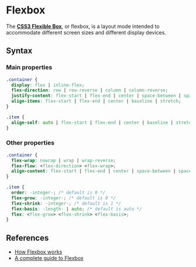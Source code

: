 # Flexbox

The [**CSS3 Flexible Box**](https://developer.mozilla.org/en-US/docs/Web/CSS/CSS_Flexible_Box_Layout), or flexbox, is a layout mode intended to accommodate different screen sizes and different display devices.

## Syntax

### Main properties

```css
.container {
  display: flex | inline-flex;
  flex-direction: row | row-reverse | column | column-reverse;
  justify-content: flex-start | flex-end | center | space-between | space-around;
  align-items: flex-start | flex-end | center | baseline | stretch;
}

.item {
  align-self: auto | flex-start | flex-end | center | baseline | stretch;
}
```

### Other properties

```css
.container {
  flex-wrap: nowrap | wrap | wrap-reverse;
  flex-flow: <flex-direction> <flex-wrap>;
  align-content: flex-start | flex-end | center | space-between | space-around | stretch;
}

.item {
  order: -integer-; /* default is 0 */
  flex-grow: -integer-; /* default is 0 */
  flex-shrink: -integer-; /* default is 1 */
  flex-basis: -length- | auto; /* default is auto */
  flex: <flex-grow> <flex-shrink> <flex-basis>;
}
```

## References

* [How Flexbox works](https://medium.freecodecamp.org/an-animated-guide-to-flexbox-d280cf6afc35)
* [A complete guide to Flexbox](https://css-tricks.com/snippets/css/a-guide-to-flexbox/)
